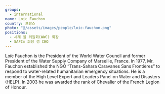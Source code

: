```yaml
---
groups:
  - international
name: Loic Fauchon
country: 프랑스
photo: "@/assets/images/people/loic-fauchon.png"
positions:
  - 세계 물 위원회(WWC) 회장
  - SAFIm 회장 겸 CEO
---
```


Loïc Fauchon is the President of the World Water Council and former President of the Water Supply Company of Marseille, France. In 1977, Mr. Fauchon established the NGO “Trans-Sahara Caravanes Sans Frontières” to respond to water-related humanitarian emergency situations. He is a member of the High Level Expert and Leaders Panel on Water and Disasters (HELP). In 2003 he was awarded the rank of Chevalier of the French Legion of Honour.
